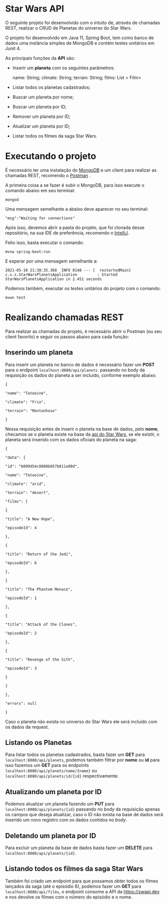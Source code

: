 # Star Wars API


O seguinte projeto foi desenvolvido com o intuito de, através de chamadas REST, realizar o CRUD de Planetas do universo do Star Wars.


O projeto foi desenvolvido em Java 11, Spring Boot, tem como banco de dados uma instância simples de MongoDB e contém testes unitários em Junit 4.

As principais funções da **API** são:

- Inserir um **planeta** com os seguintes parâmetros:

  	name: String;
    	climate: String;
    	terrain: String;
    	films: List < Film> 

-  Listar todos os planetas cadastrados;
- Buscar um planeta por nome;
- Buscar um planeta por ID;
- Remover um planeta por ID;
- Atualizar um planeta por ID;
- Listar todos os filmes da saga Star Wars.

# Executando o projeto

É necessário ter uma instalação do [MongoDB](https://www.mongodb.com/try/download/community) e um client para realizar as chamadas REST, recomendo o [Postman](https://www.postman.com) .

A primeira coisa a se fazer é subir o MongoDB, para isso execute o comando abaixo em seu terminal:

    mongod
Uma mensagem semelhante a abaixo deve aparecer no seu terminal:


    "msg":"Waiting for connections"

Após isso, devemos abrir a pasta do projeto, que foi clonada desse repositório, na sua IDE de preferência, recomendo o [IntelliJ](https://www.jetbrains.com/pt-br/idea/download/#section=windows).

Feito isso, basta executar o comando:

    mvnw spring-boot:run
E esperar por uma mensagem semelhante a:

    2021-05-10 21:38:35.368  INFO 8148 --- [  restartedMain] c.s.s.StarWarsPlanetsApplication         : Started StarWarsPlanetsApplication in 2.451 seconds

Podemos também, executar os testes unitários do projeto com o comando:

    mvwn test


# Realizando chamadas REST
Para realizar as chamadas do projeto, é necessário abrir o Postman (ou seu client favorito) e seguir os passos abaixo para cada função:

## Inserindo um planeta
Para inserir um planeta no banco de dados é necessário fazer um **POST** para o endpoint `localhost:8080/api/planets`. passando no body da requisição os dados do planeta a ser incluído, conforme exemplo abaixo:

    {

    "name": "Tatooine",
    
    "climate": "Frio",
    
    "terrain": "Montanhoso"
    
    }

Nessa requisição antes de inserir o planeta na base de dados, pelo **nome**, checamos se o planeta existe na base da [api do Star Wars](https://swapi.dev),  se ele existir,  o planeta será inserido com os dados oficiais do planeta na saga:

    {

    "data": {
    
    "id": "6099d54c8808b057b811a90d",
    
    "name": "Tatooine",
    
    "climate": "arid",
    
    "terrain": "desert",
    
    "films": [
    
    {
    
    "title": "A New Hope",
    
    "episodeId": 4
    
    },
    
    {
    
    "title": "Return of the Jedi",
    
    "episodeId": 6
    
    },
    
    {
    
    "title": "The Phantom Menace",
    
    "episodeId": 1
    
    },
    
    {
    
    "title": "Attack of the Clones",
    
    "episodeId": 2
    
    },
    
    {
    
    "title": "Revenge of the Sith",
    
    "episodeId": 3
    
    }
    
    ]
    
    },
    
    "errors": null
    
    }

Caso o planeta não exista no universo do Star Wars ele será incluído com os dados da request.


## Listando os Planetas

Para listar todos os planetas cadastrados, basta fazer um **GET** para `localhost:8080/api/planets`,  podemos também filtrar por **nome** ou **id** para isso fazemos um **GET** para os endpoints  `localhost:8080/api/planets/name/{name}` ou   `localhost:8080/api/planets/id/{id}` respectivamente.

## Atualizando um planeta por ID

Podemos atualizar um planeta fazendo um **PUT** para `localhost:8080/api/planets/{id}` passando no *body* da requisição apenas os campos que deseja atualizar, caso o ID não exista na base de dados será inserido um novo registro com os dados contidos no *body*.

## Deletando um planeta por ID
Para excluir um planeta da base de dados basta fazer um **DELETE** para `localhost:8080/api/planets/{id}`.

## Listando todos os filmes da saga Star Wars
Também foi criado um endpoint para que possamos obter todos os filmes lançados da saga (até o episódio 6), podemos fazer um **GET** para `localhost:8080/api/films`, o endpoint consome a API da https://swapi.dev e nos devolve os filmes com o número do episódio e o nome.
